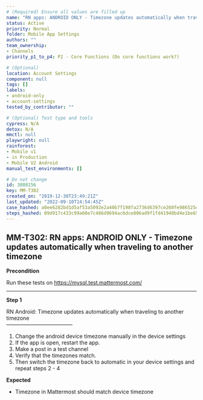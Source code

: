 ```yaml
---
# (Required) Ensure all values are filled up
name: "RN apps: ANDROID ONLY - Timezone updates automatically when traveling to another timezone"
status: Active
priority: Normal
folder: Mobile App Settings
authors: ""
team_ownership: 
- Channels
priority_p1_to_p4: P2 - Core Functions (Do core functions work?)

# (Optional)
location: Account Settings
component: null
tags: []
labels: 
- android-only
- account-settings
tested_by_contributor: ""

# (Optional) Test type and tools
cypress: N/A
detox: N/A
mmctl: null
playwright: null
rainforest: 
- Mobile v1
- in Production
- Mobile V2 Android
manual_test_environments: []

# Do not change
id: 3808156
key: MM-T302
created_on: "2019-12-30T23:49:21Z"
last_updated: "2022-09-10T14:54:45Z"
case_hashed: a0ee6282bd1d5af53a5092e2a40b7f198fa2736d6397ce260fe986525d62586758b0614858625a92bd82b52a18c09fa2
steps_hashed: 09d917c433c99a60e7c486d9694ac6dce806ad9f1fd41948bd4e1be65a59f4ba5864108554f85ff45d287366c9591356
---
```


<!-- (Auto-generated) Based on frontmatter's "key" and "name" -->

## MM-T302: RN apps: ANDROID ONLY - Timezone updates automatically when traveling to another timezone

**Precondition**

Run these tests on <https://mysql.test.mattermost.com/>

---

**Step 1**

RN Android: Timezone updates automatically when traveling to another timezone\
–––––––––––––––––––––––––

1. Change the android device timezone manually in the device settings
2. If the app is open, restart the app.
3. Make a post in a test channel
4. Verify that the timezones match.
5. Then switch the timezone back to automatic in your device settings and repeat steps 2 - 4

**Expected**

- Timezone in Mattermost should match device timezone

